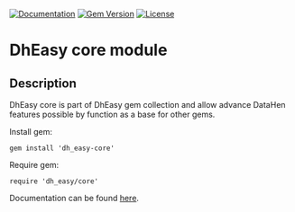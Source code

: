 [![Documentation](http://img.shields.io/badge/docs-rdoc.info-blue.svg)](http://rubydoc.org/gems/dh_easy-core/frames)
[![Gem Version](https://badge.fury.io/rb/dh_easy-core.svg)](http://github.com/DataHenOfficial/dh_easy-core/releases)
[![License](http://img.shields.io/badge/license-MIT-yellowgreen.svg)](#license)

# DhEasy core module
## Description

DhEasy core is part of DhEasy gem collection and allow advance DataHen features possible by function as a base for other gems.

Install gem:
```
gem install 'dh_easy-core'
```

Require gem:
```
require 'dh_easy/core'
```

Documentation can be found [here](http://rubydoc.org/gems/dh_easy-core/frames).
